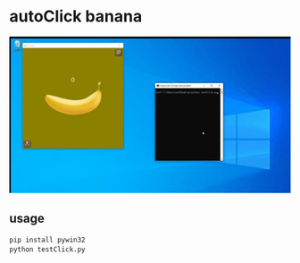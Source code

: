 # autoClick banana

![alt text](demonstrate.gif)

## usage
```cmd
pip install pywin32
python testClick.py
```
